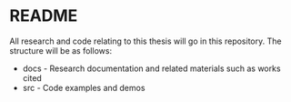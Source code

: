# README

All research and code relating to this thesis will go in this repository.
The structure will be as follows:

* docs - Research documentation and related materials such as works cited
* src - Code examples and demos
